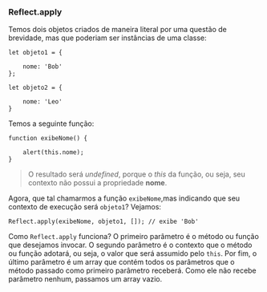 ### Reflect.apply

Temos dois objetos criados de maneira literal por uma questão de brevidade, mas que poderiam ser instâncias de uma classe:

```
let objeto1 = {

    nome: 'Bob'
};

let objeto2 = {

    nome: 'Leo'
}
```

Temos a seguinte função:

```
function exibeNome() {

    alert(this.nome);
}
```

> O resultado será *undefined*, porque o *this* da função, ou seja, seu contexto não possui a propriedade **nome**.

Agora, que tal chamarmos a função `exibeNome`,mas indicando que seu contexto de execução será `objeto1`? Vejamos:

```
Reflect.apply(exibeNome, objeto1, []); // exibe 'Bob'
```

Como `Reflect.apply` funciona? O primeiro parâmetro é o método ou função que desejamos invocar. O segundo parâmetro é o contexto que o método ou função adotará, ou seja, o valor que será assumido pelo `this`. Por fim, o último parâmetro é um array que contém todos os parâmetros que o método passado como primeiro parâmetro receberá. Como ele não recebe parâmetro nenhum, passamos um array vazio.